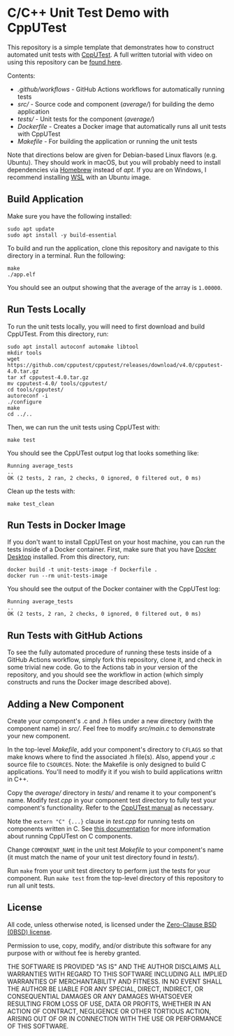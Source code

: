 # C/C++ Unit Test Demo with CppUTest

This repository is a simple template that demonstrates how to construct automated unit tests with [CppUTest](http://cpputest.github.io/). A full written tutorial with video on using this repository can be [found here](https://www.digikey.com/en/maker/projects/writing-cc-unit-tests-with-cpputest/7776121323b74ae7b20725cf06163537).

Contents:
 * *.github/workflows* - GitHub Actions workflows for automatically running tests
 * *src/* - Source code and component (*average/*) for building the demo application
 * *tests/* - Unit tests for the component (*average/*)
 * *Dockerfile* - Creates a Docker image that automatically runs all unit tests with CppUTest
 * *Makefile* - For building the application or running the unit tests

Note that directions below are given for Debian-based Linux flavors (e.g. Ubuntu). They should work in macOS, but you will probably need to install dependencies via [Homebrew](https://brew.sh/) instead of *apt*. If you are on Windows, I recommend installing [WSL](https://learn.microsoft.com/en-us/windows/wsl/install) with an Ubuntu image.

## Build Application

Make sure you have the following installed:

```
sudo apt update
sudo apt install -y build-essential
```

To build and run the application, clone this repository and navigate to this directory in a terminal. Run the following:

```
make
./app.elf
```

You should see an output showing that the average of the array is `1.00000`.

## Run Tests Locally

To run the unit tests locally, you will need to first download and build CppUTest. From this directory, run:

```
sudo apt install autoconf automake libtool
mkdir tools
wget https://github.com/cpputest/cpputest/releases/download/v4.0/cpputest-4.0.tar.gz
tar xf cpputest-4.0.tar.gz
mv cpputest-4.0/ tools/cpputest/
cd tools/cpputest/
autoreconf -i
./configure
make
cd ../..
```

Then, we can run the unit tests using CppUTest with:

```
make test
```

You should see the CppUTest output log that looks something like:

```
Running average_tests
..
OK (2 tests, 2 ran, 2 checks, 0 ignored, 0 filtered out, 0 ms)
```

Clean up the tests with:

```
make test_clean
```

## Run Tests in Docker Image

If you don't want to install CppUTest on your host machine, you can run the tests inside of a Docker container. First, make sure that you have [Docker Desktop](https://www.docker.com/) installed. From this directory, run:

```
docker build -t unit-tests-image -f Dockerfile .
docker run --rm unit-tests-image
```

You should see the output of the Docker container with the CppUTest log:

```
Running average_tests
..
OK (2 tests, 2 ran, 2 checks, 0 ignored, 0 filtered out, 0 ms)
```

## Run Tests with GitHub Actions

To see the fully automated procedure of running these tests inside of a GitHub Actions workflow, simply fork this repository, clone it, and check in some trivial new code. Go to the Actions tab in your version of the repository, and you should see the workflow in action (which simply constructs and runs the Docker image described above).

## Adding a New Component

Create your component's .c and .h files under a new directory (with the component name) in *src/*. Feel free to modify *src/main.c* to demonstrate your new component.

In the top-level *Makefile*, add your component's directory to `CFLAGS` so that make knows where to find the associated .h file(s). Also, append your .c source file to `CSOURCES`. Note: the Makefile is only designed to build C applications. You'll need to modify it if you wish to build applications writtn in C++.

Copy the *average/* directory in *tests/* and rename it to your component's name. Modify *test.cpp* in your component test directory to fully test your component's functionality. Refer to the [CppUTest manual](http://cpputest.github.io/manual.html) as necessary. 

Note the `extern "C" {...}` clause in *test.cpp* for running tests on components written in C. See [this documentation](https://github.com/cpputest/cpputest/blob/master/README_CppUTest_for_C.txt) for more information about running CppUTest on C components.

Change `COMPONENT_NAME` in the unit test *Makefile* to your component's name (it must match the name of your unit test directory found in *tests/*).

Run `make` from your unit test directory to perform just the tests for your component. Run `make test` from the top-level directory of this repository to run all unit tests.

## License

All code, unless otherwise noted, is licensed under the [Zero-Clause BSD (0BSD) license](https://opensource.org/licenses/0BSD).

Permission to use, copy, modify, and/or distribute this software for any purpose with or without fee is hereby granted.

THE SOFTWARE IS PROVIDED "AS IS" AND THE AUTHOR DISCLAIMS ALL WARRANTIES WITH REGARD TO THIS SOFTWARE INCLUDING ALL IMPLIED WARRANTIES OF MERCHANTABILITY AND FITNESS. IN NO EVENT SHALL THE AUTHOR BE LIABLE FOR ANY SPECIAL, DIRECT, INDIRECT, OR CONSEQUENTIAL DAMAGES OR ANY DAMAGES WHATSOEVER RESULTING FROM LOSS OF USE, DATA OR PROFITS, WHETHER IN AN ACTION OF CONTRACT, NEGLIGENCE OR OTHER TORTIOUS ACTION, ARISING OUT OF OR IN CONNECTION WITH THE USE OR PERFORMANCE OF THIS SOFTWARE.